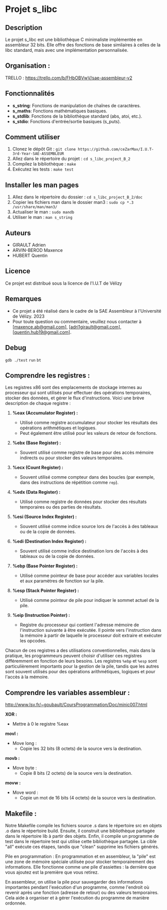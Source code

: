 
# Projet s_libc

## Description
Le projet s_libc est une bibliothèque C minimaliste implémentée en assembleur 32 bits. Elle offre des fonctions de base similaires à celles de la libc standard, mais avec une implémentation personnalisée.

## Organisation : 

TRELLO : https://trello.com/b/FHbOBVwV/sae-assembleur-v2


## Fonctionnalités
- **s_string**: Fonctions de manipulation de chaînes de caractères.
- **s_maths**: Fonctions mathématiques basiques.
- **s_stdlib**: Fonctions de la bibliothèque standard (abs, atoi, etc.).
- **s_stdio**: Fonctions d'entrée/sortie basiques (s_puts).

## Comment utiliser
1. Clonez le dépôt Git : `git clone https://github.com/ceZarMax/I.U.T-3rd-Year-SAE-ASSEMBLEUR`
2. Allez dans le répertoire du projet : `cd s_libc_project_B_2`
3. Compilez la bibliothèque : `make`
4. Exécutez les tests : `make test`

## Installer les man pages
1. Allez dans le répertoire du dossier : `cd s_libc_project_B_2/doc`
2. Copier les fichiers man dans le dossier man3 : `sudo cp *.3 /usr/share/man/man3/`
3. Actualiser le man : `sudo mandb`
4. Utiliser le man : `man s_string`

## Auteurs
- GIRAULT Adrien
- ARVIN-BEROD Maxence
- HUBERT Quentin

## Licence
Ce projet est distribué sous la licence de l'I.U.T de Vélizy

## Remarques
- Ce projet a été réalisé dans le cadre de la SAE Assembleur à l'Université de Vélizy. 2023
- Pour toute question ou commentaire, veuillez nous contacter à [maxence.ab@gmail.com], [adri1girault@gmail.com], [quentin.hub19@gmail.com].

## Debug
`gdb ./test`
`run`
`bt`

## Comprendre les registres : 

Les registres x86 sont des emplacements de stockage internes au processeur qui sont utilisés pour effectuer des opérations temporaires, stocker des données, et gérer le flux d'instructions. Voici une brève description de chaque registre :

1. **%eax (Accumulator Register) :**
   - Utilisé comme registre accumulateur pour stocker les résultats des opérations arithmétiques et logiques.
   - Peut également être utilisé pour les valeurs de retour de fonctions.

2. **%ebx (Base Register) :**
   - Souvent utilisé comme registre de base pour des accès mémoire indirects ou pour stocker des valeurs temporaires.

3. **%ecx (Count Register) :**
   - Souvent utilisé comme compteur dans des boucles (par exemple, dans des instructions de répétition comme `rep`).

4. **%edx (Data Register) :**
   - Utilisé comme registre de données pour stocker des résultats temporaires ou des parties de résultats.

5. **%esi (Source Index Register) :**
   - Souvent utilisé comme indice source lors de l'accès à des tableaux ou de la copie de données.

6. **%edi (Destination Index Register) :**
   - Souvent utilisé comme indice destination lors de l'accès à des tableaux ou de la copie de données.

7. **%ebp (Base Pointer Register) :**
   - Utilisé comme pointeur de base pour accéder aux variables locales et aux paramètres de fonction sur la pile.

8. **%esp (Stack Pointer Register) :**
   - Utilisé comme pointeur de pile pour indiquer le sommet actuel de la pile.

9. **%eip (Instruction Pointer) :**
   - Registre du processeur qui contient l'adresse mémoire de l'instruction suivante à être exécutée. Il pointe vers l'instruction dans la mémoire à partir de laquelle le processeur doit extraire et exécuter les opcodes.

Chacun de ces registres a des utilisations conventionnelles, mais dans la pratique, les programmeurs peuvent choisir d'utiliser ces registres différemment en fonction de leurs besoins. Les registres `%ebp` et `%esp` sont particulièrement importants pour la gestion de la pile, tandis que les autres sont souvent utilisés pour des opérations arithmétiques, logiques et pour l'accès à la mémoire.

## Comprendre les variables assembleur : 

http://www.lsv.fr/~goubault/CoursProgrammation/Doc/minic007.html

**XOR :**
   - Mettre à 0 le registre %eax

**movl :**
   - Move long :  
     - Copie les 32 bits (8 octets) de la source vers la destination.

**movb :**
   - Move byte :
     - Copie 8 bits (2 octets) de la source vers la destination.

**movw :**
   - Move word :
     - Copie un mot de 16 bits (4 octets) de la source vers la destination.


## **Makefile** : 

Notre Makefile compile les fichiers source .s dans le répertoire src en objets .o dans le répertoire build. Ensuite, il construit une bibliothèque partagée dans le répertoire lib à partir des objets. Enfin, il compile un programme de test dans le répertoire test qui utilise cette bibliothèque partagée. La cible "all" exécute ces étapes, tandis que "clean" supprime les fichiers générés.


Pile en programmation : 
En programmation et en assembleur, la "pile" est une zone de mémoire spéciale utilisée pour stocker temporairement des informations. Elle fonctionne comme une pile d'assiettes : la dernière que vous ajoutez est la première que vous retirez.

En assembleur, on utilise la pile pour sauvegarder des informations importantes pendant l'exécution d'un programme, comme l'endroit où revenir après une fonction (adresse de retour) ou des valeurs temporaires. Cela aide à organiser et à gérer l'exécution du programme de manière ordonnée.